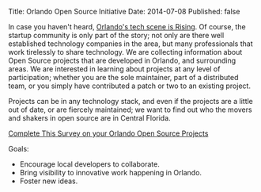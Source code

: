 ﻿Title: Orlando Open Source Initiative
Date: 2014-07-08
Published: false
  
In case you haven't heard, [Orlando's tech scene is Rising](http://www.floridatechnologyjournal.com/orlandorising).
Of course, the startup community is only part of the story; not only are there well established technology companies
in the area, but many professionals that work tirelessly to share technology. 
We are collecting information about Open Source projects that are developed in Orlando, and surrounding areas. 
We are interested in learning about projects at any level of participation; whether you are the sole 
maintainer, part of a distributed team, or you simply have contributed a patch or two to an existing project.

Projects can be in any technology stack, and even if the projects are a little out of date, or are 
fiercely maintained; we want to find out who the movers and shakers in open source are in Central Florida.

[Complete This Survey on your Orlando Open Source Projects](https://docs.google.com/forms/d/1IPrM4dBG6Cb9RXXDQa3ay3Vl4EaolLKoAxCXWvJ1iSE/edit)

Goals:

* Encourage local developers to collaborate.
* Bring visibility to innovative work happening in Orlando.
* Foster new ideas.